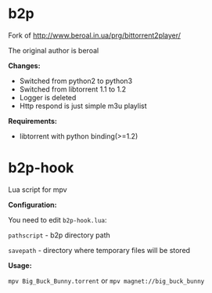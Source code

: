 # b2p
Fork of http://www.beroal.in.ua/prg/bittorrent2player/

The original author is beroal 


<b>Changes:</b>

<ul>
<li>Switched from python2 to python3</li>
<li>Switched from libtorrent 1.1 to 1.2</li>
<li>Logger is deleted</li>
<li>Http respond is just simple m3u playlist</li>
</ul>

<b>Requirements:</b>
<ul>
<li>libtorrent with python binding(>=1.2)</li>
</ul>


# b2p-hook

Lua script for mpv 

<b>Configuration: </b>

You need to edit `b2p-hook.lua`:

`pathscript` - b2p directory path

`savepath` - directory where temporary files will be stored 


 

<b>Usage:</b>

`mpv Big_Buck_Bunny.torrent` or `mpv magnet://big_buck_bunny`


